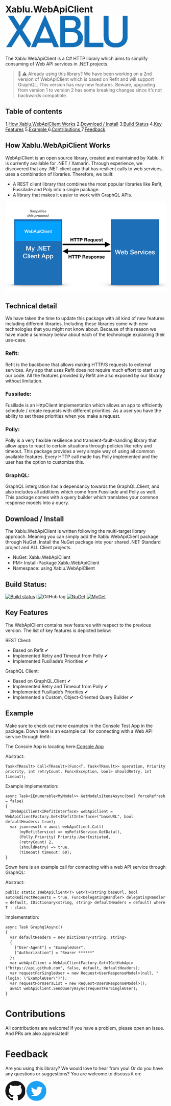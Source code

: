 # Xablu.WebApiClient   ![xablu logo ](/readmecontent/xablu_logo.png "Xablu")

The Xablu WebApiClient is a C# HTTP library which aims to simplify consuming of Web API services in .NET projects. 

> :construction: :warning: Already using this library? 
> We have been working on a 2nd version of WebApiClient which is based on Refit and will support GraphQL. This version has may new features. Beware, upgrading from version 1 to version 2 has some breaking changes since it’s not backwards compatible. 

## Table of contents  
1.[How Xablu.WebApiClient Works](#howto)
2.[Download / Install](#downloadinstal)
3.[Build Status](#buildstatus) 
4.[Key Features](#features)
5.[Example ](#examples)
6.[Contributions ](#contributions)
7.[Feedback ](#feedback)

## How Xablu.WebApiClient Works <a name="howto"></a>
WebApiClient is an open source library, created and maintained by Xablu. It is currently available for .NET / Xamarin. Through experience, we discovered that any .NET client app that has resilient calls to web services, uses a combination of libraries. Therefore, we built: 

* A REST client library that combines the most popular libraries like Refit, Fussilade and Poly into a single package. 
* A library that makes it easier to work with GraphQL APIs.

![webapiclient model](/readmecontent/model.png "WebApiClient Model")

## Technical detail
We have taken the time to update this package with all kind of new features including different libraries. Including these libraries come with new technologies 
that you might not know about. Because of this reason we have made a summary below about each of the technologie explaining their use-case.

### Refit: 
Refit is the backbone that allows making HTTP/S requests to external services. Any app that uses Refit does not require much effort to start using our code. All the features provided by Refit are also exposed by our library without limitation. 

### Fussilade: 
Fusillade is an HttpClient implementation which allows an app to efficiently schedule / create requests with different priorities. As a user you have the ability to set these priorities when you make a request. 

### Polly: 
Polly is a very flexible resilience and transient-fault-handling library that allow apps to react to certain situations through policies like retry and timeout. This package provides a very simple way of using all common available features. Every HTTP call made has Polly implemented and the user has the option to customize this. 

### GraphQL: 
GraphQL intergration has a dependancy towards the GraphQL.Client, and also includes all additions which come from Fussilade and Polly as well. This package comes with a query builder which translates your common response models into a query.   

## Download / Install <a name="downloadinstal"></a>
The Xablu.WebApiClient is written following the multi-target library approach. Meaning you can simply add the Xablu.WebApiClient package through NuGet. Install the NuGet package into your shared .NET Standard project and ALL Client projects. 

* NuGet: Xablu.WebApiClient
* PM> Install-Package Xablu.WebApiClient
* Namespace: using Xablu.WebApiClient

## Build Status: <a name="buildstatus"></a>
[![Build status](https://ci.appveyor.com/api/projects/status/5ey0sq4fn01t9o56?svg=true)](https://ci.appveyor.com/project/Xablu/xablu-webapiclient)
[![GitHub tag](https://img.shields.io/github/tag/Xablu/Xablu.WebApiClient.svg)
[![NuGet](https://img.shields.io/nuget/v/Xablu.WebApiClient.svg?label=NuGet)](https://www.nuget.org/packages/Xablu.WebApiClient/)
[![MyGet](https://img.shields.io/myget/xabluhq/v/Xablu.WebApiClient.svg)](https://www.myget.org/F/Xablu.WebApiClient/api/v2)

## Key Features <a name="features"></a>

The WebApiClient contains new features with respect to the previous version. The list of key features is depicted below: 

REST Client:
  * Based on Refit                                          ✔
  * Implemented Retry and Timeout from Polly                ✔
  * Implemented Fusillade’s Priorities                      ✔

GraphQL Client: 
  * Based on GraphQL.Client                                 ✔
  * Implemented Retry and Timeout from Polly                ✔
  * Implemented Fusillade’s Priorities                      ✔
  * Implemented a Custom, Object-Oriented Query Builder     ✔

## Example <a name="examples"></a>

Make sure to check out more examples in the Console Test App in the package. Down here is an example call for connecting with a Web API service through Refit:

The Console App is locating here:[Console App](TestConsoleApp)

Abstract:
```
Task<TResult> Call<TResult>(Func<T, Task<TResult>> operation, Priority priority, int retryCount, Func<Exception, bool> shouldRetry, int timeout); 
```
Example implementation:
```
async Task<IEnumerable<MyModel>> GetModelsItemsAsync(bool forceRefresh = false) 
{
  IWebApiClient<IRefitInterface> webApiClient = WebApiClientFactory.Get<IRefitInterface>("baseURL", bool defaultHeaders: true);
  var jsonresult = await webApiClient.Call(
      (myRefitService) => myRefitService.GetData(),
      (Polly.Priority) Priority.UserInitiated,
      (retryCount) 2,
      (shouldRetry) => true,
      (timeout) timeout: 60); 
}
```
Down here is an example call for connecting with a web API service through GraphQL:

Abstract:
```
public static IWebApiClient<T> Get<T>(string baseUrl, bool autoRedirectRequests = true, Func<DelegatingHandler> delegatingHandler = default, IDictionary<string, string> defaultHeaders = default) where T : class
```
Implementation:
```
async Task GraphqlAsync()
{
  var defaultHeaders = new Dictionary<string, string>
  {
    ["User-Agent"] = "ExampleUser",
    ["Authorization"] = "Bearer ******"
  };
  var webApiClient = WebApiClientFactory.Get<IGitHubApi>("https://api.github.com", false, default, defaultHeaders);
  var requestForSingleUser = new Request<UserResponseModel>(null, "(login: \"ExampleUser\")");
  var requestForUsersList = new Request<UsersResponseModel>();
  await webApiClient.SendQueryAsync(requestForSingleUser);
}
```
# Contributions <a name="contributions"></a>
All contributions are welcome! If you have a problem, please open an issue. And PRs are also appreciated! 

# Feedback <a name="feedback"></a>
Are you using this library? We would love to hear from you! 
Or do you have any questions or suggestions?
You are welcome to discuss it on:

[<img src="/readmecontent/github.png">](https://github.com/Xablu)
[<img src="/readmecontent/twitter.png">](https://twitter.com/xabluhq)